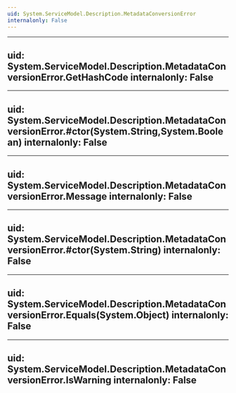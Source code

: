 ```yaml
---
uid: System.ServiceModel.Description.MetadataConversionError
internalonly: False
---
```


---
uid: System.ServiceModel.Description.MetadataConversionError.GetHashCode
internalonly: False
---

---
uid: System.ServiceModel.Description.MetadataConversionError.#ctor(System.String,System.Boolean)
internalonly: False
---

---
uid: System.ServiceModel.Description.MetadataConversionError.Message
internalonly: False
---

---
uid: System.ServiceModel.Description.MetadataConversionError.#ctor(System.String)
internalonly: False
---

---
uid: System.ServiceModel.Description.MetadataConversionError.Equals(System.Object)
internalonly: False
---

---
uid: System.ServiceModel.Description.MetadataConversionError.IsWarning
internalonly: False
---
